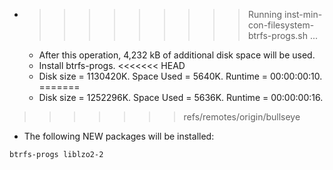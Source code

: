 * >>>>>>>>> Running inst-min-con-filesystem-btrfs-progs.sh ...
  * After this operation, 4,232 kB of additional disk space will be used.
  * Install btrfs-progs.
<<<<<<< HEAD
  * Disk size = 1130420K. Space Used = 5640K. Runtime = 00:00:00:10.
=======
  * Disk size = 1252296K. Space Used = 5636K. Runtime = 00:00:00:16.
>>>>>>> refs/remotes/origin/bullseye
  * The following NEW packages will be installed:
  ```bash
btrfs-progs liblzo2-2
  ```
